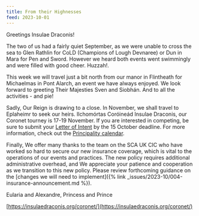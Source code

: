 ```yaml
---
title: From their Highnesses
feed: 2023-10-01
---
```


Greetings Insulae Draconis!


The two of us had a fairly quiet September, as we were unable to cross the sea to Glen Rathlin for CoLD (Champions of Lough Devnaree) or Dun in Mara for Pen and Sword. However we heard both events went swimmingly and were filled with good cheer.  Huzzah!. 


This week we will travel just a bit north from our manor in Flintheath for Michaelmas in Pont Alarch, an event we have always enjoyed.  We look forward to greeting Their Majesties Sven and Siobhán.  And to all the activities - and pie!


Sadly, Our Reign is drawing to a close.  In November, we shall travel to Eplaheimr to seek our heirs.  Ilchomórtas Coróineád Insulae Draconis, our Coronet tourney is 17-19 November. If you are interested in competing, be sure to submit your [Letter of Intent](https://docs.google.com/forms/d/e/1FAIpQLSecY8BynQ_BDxTLFHbUnsi1uQOt8KIpA-_MvVX0esiJJiKlpA/viewform) by the 15 October deadline.  For more information, check out the [Principality calendar](https://insulaedraconis.org/events/#/).


Finally, We offer many thanks to the team on the SCA UK CIC who have worked so hard to secure our new insurance coverage, which is vital to the operations of our events and practices.  The new policy requires additional administrative overhead, and We appreciate your patience and cooperation as we transition to this new policy.  Please review forthcoming guidance on the [changes we will need to implement]({% link _issues/2023-10/004-insurance-announcement.md %}).




Eularia and Alexandre, Princess and Prince

[https://insulaedraconis.org/coronet/](https://insulaedraconis.org/coronet/)
